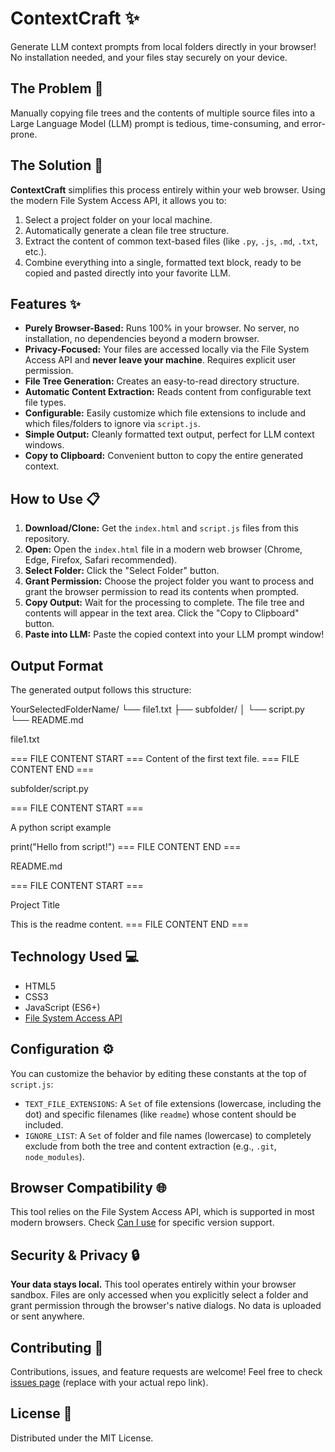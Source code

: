 # ContextCraft ✨

Generate LLM context prompts from local folders directly in your browser! No installation needed, and your files stay securely on your device.

## The Problem 🤔

Manually copying file trees and the contents of multiple source files into a Large Language Model (LLM) prompt is tedious, time-consuming, and error-prone.

## The Solution 🚀

**ContextCraft** simplifies this process entirely within your web browser. Using the modern File System Access API, it allows you to:

1.  Select a project folder on your local machine.
2.  Automatically generate a clean file tree structure.
3.  Extract the content of common text-based files (like `.py`, `.js`, `.md`, `.txt`, etc.).
4.  Combine everything into a single, formatted text block, ready to be copied and pasted directly into your favorite LLM.

## Features ✨

*   **Purely Browser-Based:** Runs 100% in your browser. No server, no installation, no dependencies beyond a modern browser.
*   **Privacy-Focused:** Your files are accessed locally via the File System Access API and **never leave your machine**. Requires explicit user permission.
*   **File Tree Generation:** Creates an easy-to-read directory structure.
*   **Automatic Content Extraction:** Reads content from configurable text file types.
*   **Configurable:** Easily customize which file extensions to include and which files/folders to ignore via `script.js`.
*   **Simple Output:** Cleanly formatted text output, perfect for LLM context windows.
*   **Copy to Clipboard:** Convenient button to copy the entire generated context.

## How to Use 📋

1.  **Download/Clone:** Get the `index.html` and `script.js` files from this repository.
2.  **Open:** Open the `index.html` file in a modern web browser (Chrome, Edge, Firefox, Safari recommended).
3.  **Select Folder:** Click the "Select Folder" button.
4.  **Grant Permission:** Choose the project folder you want to process and grant the browser permission to read its contents when prompted.
5.  **Copy Output:** Wait for the processing to complete. The file tree and contents will appear in the text area. Click the "Copy to Clipboard" button.
6.  **Paste into LLM:** Paste the copied context into your LLM prompt window!

## Output Format

The generated output follows this structure:


YourSelectedFolderName/
└── file1.txt
├── subfolder/
│ └── script.py
└── README.md

file1.txt

=== FILE CONTENT START ===
Content of the first text file.
=== FILE CONTENT END ===

subfolder/script.py

=== FILE CONTENT START ===

A python script example

print("Hello from script!")
=== FILE CONTENT END ===

README.md

=== FILE CONTENT START ===

Project Title

This is the readme content.
=== FILE CONTENT END ===

## Technology Used 💻

*   HTML5
*   CSS3
*   JavaScript (ES6+)
*   [File System Access API](https://developer.mozilla.org/en-US/docs/Web/API/File_System_Access_API)

## Configuration ⚙️

You can customize the behavior by editing these constants at the top of `script.js`:

*   `TEXT_FILE_EXTENSIONS`: A `Set` of file extensions (lowercase, including the dot) and specific filenames (like `readme`) whose content should be included.
*   `IGNORE_LIST`: A `Set` of folder and file names (lowercase) to completely exclude from both the tree and content extraction (e.g., `.git`, `node_modules`).

## Browser Compatibility 🌐

This tool relies on the File System Access API, which is supported in most modern browsers. Check [Can I use](https://caniuse.com/native-filesystem-api) for specific version support.

## Security & Privacy 🔒

**Your data stays local.** This tool operates entirely within your browser sandbox. Files are only accessed when you explicitly select a folder and grant permission through the browser's native dialogs. No data is uploaded or sent anywhere.

## Contributing 🙌

Contributions, issues, and feature requests are welcome! Feel free to check [issues page](https://github.com/louiskaneko34m/ContextCraft/issues) (replace with your actual repo link).

## License 📄

Distributed under the MIT License. 
